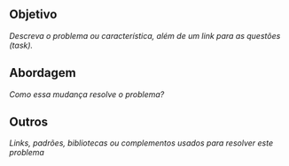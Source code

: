 ## Objetivo
_Descreva o problema ou característica, além de um link para as questões (task)._

## Abordagem
_Como essa mudança resolve o problema?_

## Outros
_Links, padrões, bibliotecas ou complementos usados ​​para resolver este problema_